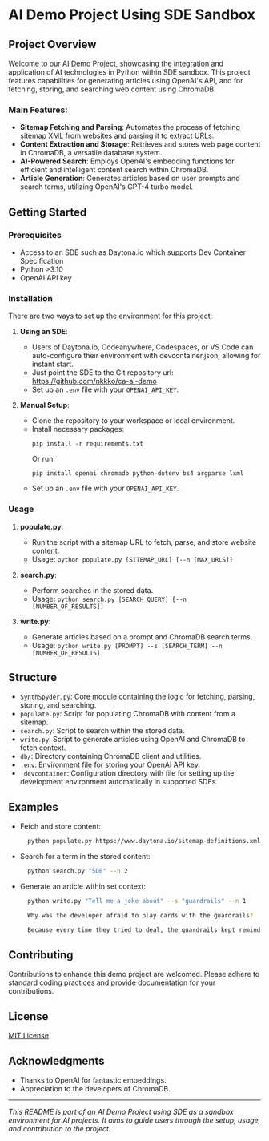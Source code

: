 # AI Demo Project Using SDE Sandbox

## Project Overview

Welcome to our AI Demo Project, showcasing the integration and application of AI technologies in Python within SDE sandbox. This project features capabilities for generating articles using OpenAI's API, and for fetching, storing, and searching web content using ChromaDB.

### Main Features:
- **Sitemap Fetching and Parsing**: Automates the process of fetching sitemap XML from websites and parsing it to extract URLs.
- **Content Extraction and Storage**: Retrieves and stores web page content in ChromaDB, a versatile database system.
- **AI-Powered Search**: Employs OpenAI's embedding functions for efficient and intelligent content search within ChromaDB.
- **Article Generation**: Generates articles based on user prompts and search terms, utilizing OpenAI's GPT-4 turbo model.

## Getting Started

### Prerequisites
- Access to an SDE such as Daytona.io which supports Dev Container Specification
- Python >3.10
- OpenAI API key

### Installation
There are two ways to set up the environment for this project:

1. **Using an SDE**:
   - Users of Daytona.io, Codeanywhere, Codespaces, or VS Code can auto-configure their environment with devcontainer.json, allowing for instant start.
   - Just point the SDE to the Git repository url: https://github.com/nkkko/ca-ai-demo
   - Set up an `.env` file with your `OPENAI_API_KEY`.

2. **Manual Setup**:
   - Clone the repository to your workspace or local environment.
   - Install necessary packages:
     ```
     pip install -r requirements.txt
     ```
     Or run:
     ```
     pip install openai chromadb python-dotenv bs4 argparse lxml
     ```
   - Set up an `.env` file with your `OPENAI_API_KEY`.

### Usage

1. **populate.py**: 
   - Run the script with a sitemap URL to fetch, parse, and store website content.
   - Usage: `python populate.py [SITEMAP_URL] [--n [MAX_URLS]]`

2. **search.py**:
   - Perform searches in the stored data.
   - Usage: `python search.py [SEARCH_QUERY] [--n [NUMBER_OF_RESULTS]]`

3. **write.py**:
   - Generate articles based on a prompt and ChromaDB search terms.
   - Usage: `python write.py [PROMPT] --s [SEARCH_TERM] --n [NUMBER_OF_RESULTS]`

## Structure

- `SynthSpyder.py`: Core module containing the logic for fetching, parsing, storing, and searching.
- `populate.py`: Script for populating ChromaDB with content from a sitemap.
- `search.py`: Script to search within the stored data.
- `write.py`: Script to generate articles using OpenAI and ChromaDB to fetch context.
- `db/`: Directory containing ChromaDB client and utilities.
- `.env`: Environment file for storing your OpenAI API key.
- `.devcontainer`: Configuration directory with file for setting up the development environment automatically in supported SDEs.

## Examples

- Fetch and store content:
  ```bash
    python populate.py https://www.daytona.io/sitemap-definitions.xml --n 10
  ```

- Search for a term in the stored content:
  ```bash
    python search.py "SDE" --n 2
  ```

- Generate an article within set context: 
  ```bash
    python write.py "Tell me a joke about" --s "guardrails" --n 1
  ```
  ```bash
    Why was the developer afraid to play cards with the guardrails?

    Because every time they tried to deal, the guardrails kept reminding them to stay within their limits! 🚧😄
  ```

## Contributing
Contributions to enhance this demo project are welcomed. Please adhere to standard coding practices and provide documentation for your contributions.

## License
[MIT License](LICENSE.md)

## Acknowledgments
- Thanks to OpenAI for fantastic embeddings.
- Appreciation to the developers of ChromaDB.

---

*This README is part of an AI Demo Project using SDE as a sandbox environment for AI projects. It aims to guide users through the setup, usage, and contribution to the project.*